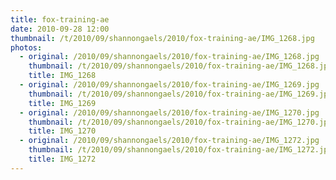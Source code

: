 ```yaml
---
title: fox-training-ae
date: 2010-09-28 12:00
thumbnail: /t/2010/09/shannongaels/2010/fox-training-ae/IMG_1268.jpg
photos:
  - original: /2010/09/shannongaels/2010/fox-training-ae/IMG_1268.jpg
    thumbnail: /t/2010/09/shannongaels/2010/fox-training-ae/IMG_1268.jpg
    title: IMG_1268
  - original: /2010/09/shannongaels/2010/fox-training-ae/IMG_1269.jpg
    thumbnail: /t/2010/09/shannongaels/2010/fox-training-ae/IMG_1269.jpg
    title: IMG_1269
  - original: /2010/09/shannongaels/2010/fox-training-ae/IMG_1270.jpg
    thumbnail: /t/2010/09/shannongaels/2010/fox-training-ae/IMG_1270.jpg
    title: IMG_1270
  - original: /2010/09/shannongaels/2010/fox-training-ae/IMG_1272.jpg
    thumbnail: /t/2010/09/shannongaels/2010/fox-training-ae/IMG_1272.jpg
    title: IMG_1272
---
```

